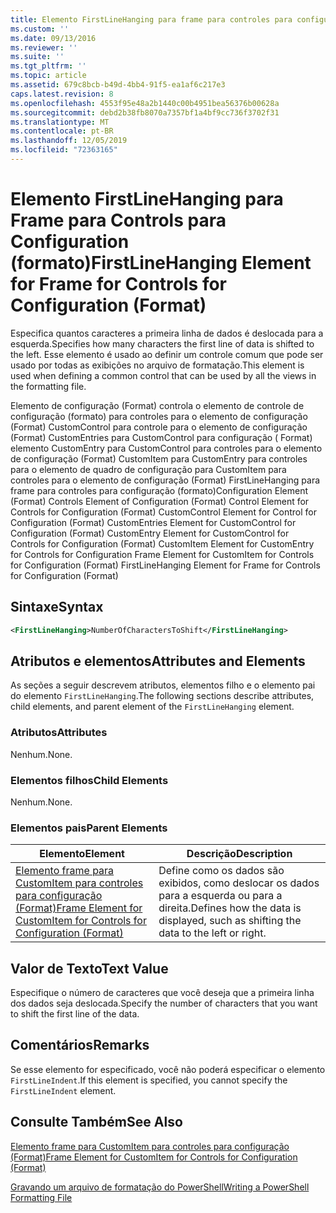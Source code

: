 ```yaml
---
title: Elemento FirstLineHanging para frame para controles para configuração (Format) | Microsoft Docs
ms.custom: ''
ms.date: 09/13/2016
ms.reviewer: ''
ms.suite: ''
ms.tgt_pltfrm: ''
ms.topic: article
ms.assetid: 679c8bcb-b49d-4bb4-91f5-ea1af6c217e3
caps.latest.revision: 8
ms.openlocfilehash: 4553f95e48a2b1440c00b4951bea56376b00628a
ms.sourcegitcommit: debd2b38fb8070a7357bf1a4bf9cc736f3702f31
ms.translationtype: MT
ms.contentlocale: pt-BR
ms.lasthandoff: 12/05/2019
ms.locfileid: "72363165"
---
```

# <a name="firstlinehanging-element-for-frame-for-controls-for-configuration-format"></a><span data-ttu-id="996b9-102">Elemento FirstLineHanging para Frame para Controls para Configuration (formato)</span><span class="sxs-lookup"><span data-stu-id="996b9-102">FirstLineHanging Element for Frame for Controls for Configuration (Format)</span></span>

<span data-ttu-id="996b9-103">Especifica quantos caracteres a primeira linha de dados é deslocada para a esquerda.</span><span class="sxs-lookup"><span data-stu-id="996b9-103">Specifies how many characters the first line of data is shifted to the left.</span></span> <span data-ttu-id="996b9-104">Esse elemento é usado ao definir um controle comum que pode ser usado por todas as exibições no arquivo de formatação.</span><span class="sxs-lookup"><span data-stu-id="996b9-104">This element is used when defining a common control that can be used by all the views in the formatting file.</span></span>

<span data-ttu-id="996b9-105">Elemento de configuração (Format) controla o elemento de controle de configuração (formato) para controles para o elemento de configuração (Format) CustomControl para controle para o elemento de configuração (Format) CustomEntries para CustomControl para configuração ( Format) elemento CustomEntry para CustomControl para controles para o elemento de configuração (Format) CustomItem para CustomEntry para controles para o elemento de quadro de configuração para CustomItem para controles para o elemento de configuração (Format) FirstLineHanging para frame para controles para configuração (formato)</span><span class="sxs-lookup"><span data-stu-id="996b9-105">Configuration Element (Format) Controls Element of Configuration (Format) Control Element for Controls for Configuration (Format) CustomControl Element for Control for Configuration (Format) CustomEntries Element for CustomControl for Configuration (Format) CustomEntry Element for CustomControl for Controls for Configuration (Format) CustomItem Element for CustomEntry for Controls for Configuration Frame Element for CustomItem for Controls for Configuration (Format) FirstLineHanging Element for Frame for Controls for Configuration (Format)</span></span>

## <a name="syntax"></a><span data-ttu-id="996b9-106">Sintaxe</span><span class="sxs-lookup"><span data-stu-id="996b9-106">Syntax</span></span>

```xml
<FirstLineHanging>NumberOfCharactersToShift</FirstLineHanging>
```

## <a name="attributes-and-elements"></a><span data-ttu-id="996b9-107">Atributos e elementos</span><span class="sxs-lookup"><span data-stu-id="996b9-107">Attributes and Elements</span></span>

<span data-ttu-id="996b9-108">As seções a seguir descrevem atributos, elementos filho e o elemento pai do elemento `FirstLineHanging`.</span><span class="sxs-lookup"><span data-stu-id="996b9-108">The following sections describe attributes, child elements, and parent element of the `FirstLineHanging` element.</span></span>

### <a name="attributes"></a><span data-ttu-id="996b9-109">Atributos</span><span class="sxs-lookup"><span data-stu-id="996b9-109">Attributes</span></span>

<span data-ttu-id="996b9-110">Nenhum.</span><span class="sxs-lookup"><span data-stu-id="996b9-110">None.</span></span>

### <a name="child-elements"></a><span data-ttu-id="996b9-111">Elementos filhos</span><span class="sxs-lookup"><span data-stu-id="996b9-111">Child Elements</span></span>

<span data-ttu-id="996b9-112">Nenhum.</span><span class="sxs-lookup"><span data-stu-id="996b9-112">None.</span></span>

### <a name="parent-elements"></a><span data-ttu-id="996b9-113">Elementos pais</span><span class="sxs-lookup"><span data-stu-id="996b9-113">Parent Elements</span></span>

|<span data-ttu-id="996b9-114">Elemento</span><span class="sxs-lookup"><span data-stu-id="996b9-114">Element</span></span>|<span data-ttu-id="996b9-115">Descrição</span><span class="sxs-lookup"><span data-stu-id="996b9-115">Description</span></span>|
|-------------|-----------------|
|[<span data-ttu-id="996b9-116">Elemento frame para CustomItem para controles para configuração (Format)</span><span class="sxs-lookup"><span data-stu-id="996b9-116">Frame Element for CustomItem for Controls for Configuration (Format)</span></span>](./frame-element-for-customitem-for-controls-for-configuration-format.md)|<span data-ttu-id="996b9-117">Define como os dados são exibidos, como deslocar os dados para a esquerda ou para a direita.</span><span class="sxs-lookup"><span data-stu-id="996b9-117">Defines how the data is displayed, such as shifting the data to the left or right.</span></span>|

## <a name="text-value"></a><span data-ttu-id="996b9-118">Valor de Texto</span><span class="sxs-lookup"><span data-stu-id="996b9-118">Text Value</span></span>

<span data-ttu-id="996b9-119">Especifique o número de caracteres que você deseja que a primeira linha dos dados seja deslocada.</span><span class="sxs-lookup"><span data-stu-id="996b9-119">Specify the number of characters that you want to shift the first line of the data.</span></span>

## <a name="remarks"></a><span data-ttu-id="996b9-120">Comentários</span><span class="sxs-lookup"><span data-stu-id="996b9-120">Remarks</span></span>

<span data-ttu-id="996b9-121">Se esse elemento for especificado, você não poderá especificar o elemento `FirstLineIndent`.</span><span class="sxs-lookup"><span data-stu-id="996b9-121">If this element is specified, you cannot specify the `FirstLineIndent` element.</span></span>

## <a name="see-also"></a><span data-ttu-id="996b9-122">Consulte Também</span><span class="sxs-lookup"><span data-stu-id="996b9-122">See Also</span></span>

[<span data-ttu-id="996b9-123">Elemento frame para CustomItem para controles para configuração (Format)</span><span class="sxs-lookup"><span data-stu-id="996b9-123">Frame Element for CustomItem for Controls for Configuration (Format)</span></span>](./frame-element-for-customitem-for-controls-for-configuration-format.md)

[<span data-ttu-id="996b9-124">Gravando um arquivo de formatação do PowerShell</span><span class="sxs-lookup"><span data-stu-id="996b9-124">Writing a PowerShell Formatting File</span></span>](./writing-a-powershell-formatting-file.md)
